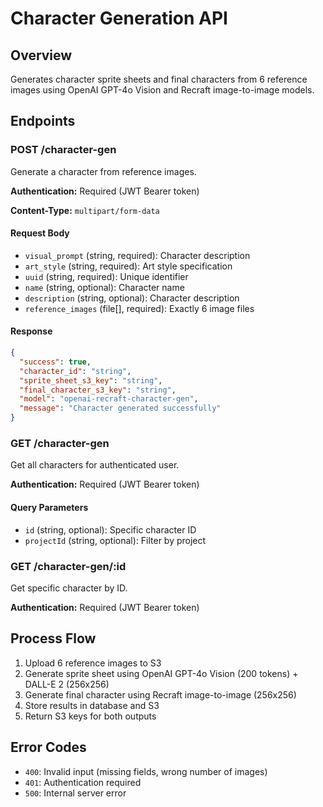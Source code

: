 # Character Generation API

## Overview
Generates character sprite sheets and final characters from 6 reference images using OpenAI GPT-4o Vision and Recraft image-to-image models.

## Endpoints

### POST /character-gen
Generate a character from reference images.

**Authentication:** Required (JWT Bearer token)

**Content-Type:** `multipart/form-data`

#### Request Body
- `visual_prompt` (string, required): Character description
- `art_style` (string, required): Art style specification  
- `uuid` (string, required): Unique identifier
- `name` (string, optional): Character name
- `description` (string, optional): Character description
- `reference_images` (file[], required): Exactly 6 image files

#### Response
```json
{
  "success": true,
  "character_id": "string",
  "sprite_sheet_s3_key": "string", 
  "final_character_s3_key": "string",
  "model": "openai-recraft-character-gen",
  "message": "Character generated successfully"
}
```

### GET /character-gen
Get all characters for authenticated user.

**Authentication:** Required (JWT Bearer token)

#### Query Parameters
- `id` (string, optional): Specific character ID
- `projectId` (string, optional): Filter by project

### GET /character-gen/:id
Get specific character by ID.

**Authentication:** Required (JWT Bearer token)

## Process Flow
1. Upload 6 reference images to S3
2. Generate sprite sheet using OpenAI GPT-4o Vision (200 tokens) + DALL-E 2 (256x256)
3. Generate final character using Recraft image-to-image (256x256)
4. Store results in database and S3
5. Return S3 keys for both outputs

## Error Codes
- `400`: Invalid input (missing fields, wrong number of images)
- `401`: Authentication required
- `500`: Internal server error 